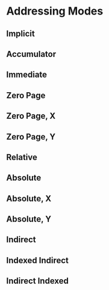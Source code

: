 # Addressing Modes

## Implicit

## Accumulator

## Immediate

## Zero Page

## Zero Page, X

## Zero Page, Y

## Relative

## Absolute

## Absolute, X

## Absolute, Y

## Indirect

## Indexed Indirect

## Indirect Indexed
